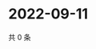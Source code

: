 # 2022-09-11

共 0 条

<!-- BEGIN WEIBO -->
<!-- 最后更新时间 Sun Sep 11 2022 22:15:43 GMT+0800 (China Standard Time) -->

<!-- END WEIBO -->
